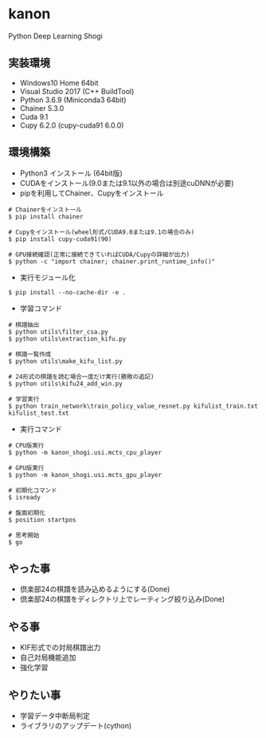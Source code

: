 # kanon
Python Deep Learning Shogi

## 実装環境
- Windows10 Home 64bit
- Visual Studio 2017 (C++ BuildTool)
- Python 3.6.9 (Miniconda3 64bit)
- Chainer 5.3.0
- Cuda 9.1
- Cupy 6.2.0 (cupy-cuda91 6.0.0)

## 環境構築
- Python3 インストール (64bit版)
- CUDAをインストール(9.0または9.1以外の場合は別途cuDNNが必要)
- pipを利用してChainer、Cupyをインストール
```
# Chainerをインストール
$ pip install chainer

# Cupyをインストール(wheel形式/CUDA9.0または9.1の場合のみ)
$ pip install cupy-cuda91(90)

# GPU接続確認(正常に接続できていればCUDA/Cupyの詳細が出力)
$ python -c "import chainer; chainer.print_runtime_info()"
```
- 実行モジュール化
```
$ pip install --no-cache-dir -e .
```
- 学習コマンド
```
# 棋譜抽出
$ python utils\filter_csa.py
$ python utils\extraction_kifu.py

# 棋譜一覧作成
$ python utils\make_kifu_list.py

# 24形式の棋譜を読む場合一度だけ実行(勝敗の追記)
$ python utils\kifu24_add_win.py

# 学習実行
$ python train_network\train_policy_value_resnet.py kifulist_train.txt kifulist_test.txt
```
- 実行コマンド
```
# CPU版実行
$ python -m kanon_shogi.usi.mcts_cpu_player

# GPU版実行
$ python -m kanon_shogi.usi.mcts_gpu_player

# 初期化コマンド
$ isready

# 盤面初期化
$ position startpos

# 思考開始
$ go
```

## やった事
- 倶楽部24の棋譜を読み込めるようにする(Done)
- 倶楽部24の棋譜をディレクトリ上でレーティング絞り込み(Done)

## やる事
- KIF形式での対局棋譜出力
- 自己対局機能追加
- 強化学習

## やりたい事
- 学習データ中断局判定
- ライブラリのアップデート(cython)